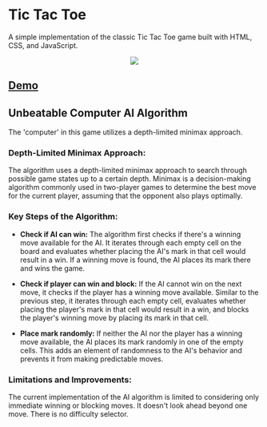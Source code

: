 
# Tic Tac Toe 

A simple implementation of the classic Tic Tac Toe game built with HTML, CSS, and JavaScript.

<p align="center">
  <img src="https://github.com/sankeer28/tic-tac-toe/assets/112449287/c3bc7a05-1d8c-496a-8ba9-c0e8dd4a83c0" />
</p>

## [Demo](https://sankeer28.github.io/tic-tac-toe/)

## Unbeatable Computer AI Algorithm
The 'computer' in this game utilizes a depth-limited minimax approach.

 ### **Depth-Limited Minimax Approach:**
The algorithm uses a depth-limited minimax approach to search through possible game states up to a certain depth. Minimax is a decision-making algorithm commonly used in two-player games to determine the best move for the current player, assuming that the opponent also plays optimally.

 ### **Key Steps of the Algorithm:**
- **Check if AI can win:** The algorithm first checks if there's a winning move available for the AI. It iterates through each empty cell on the board and evaluates whether placing the AI's mark in that cell would result in a win. If a winning move is found, the AI places its mark there and wins the game.

- **Check if player can win and block:** If the AI cannot win on the next move, it checks if the player has a winning move available. Similar to the previous step, it iterates through each empty cell, evaluates whether placing the player's mark in that cell would result in a win, and blocks the player's winning move by placing its mark in that cell.

- **Place mark randomly:** If neither the AI nor the player has a winning move available, the AI places its mark randomly in one of the empty cells. This adds an element of randomness to the AI's behavior and prevents it from making predictable moves.

### **Limitations and Improvements:**
The current implementation of the AI algorithm is limited to considering only immediate winning or blocking moves. It doesn't look ahead beyond one move.
There is no difficulty selector.


